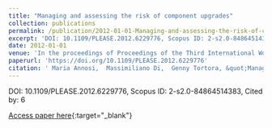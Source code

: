 ```yaml
---
title: "Managing and assessing the risk of component upgrades"
collection: publications
permalink: /publication/2012-01-01-Managing-and-assessing-the-risk-of-component-upgrades
excerpt: 'DOI: 10.1109/PLEASE.2012.6229776, Scopus ID: 2-s2.0-84864514383, Cited by: 6'
date: 2012-01-01
venue: 'In the proceedings of Proceedings of the Third International Workshop on Product LinE Approaches in Software Engineering, PLEASE 2012, Zurich, Switzerland, June 4, 2012'
paperurl: 'https://doi.org/10.1109/PLEASE.2012.6229776'
citation: ' Maria Annosi,  Massimiliano Di,  Genny Tortora, &quot;Managing and assessing the risk of component upgrades.&quot; In the proceedings of Proceedings of the Third International Workshop on Product LinE Approaches in Software Engineering, PLEASE 2012, Zurich, Switzerland, June 4, 2012, 2012.'
---
```

DOI: 10.1109/PLEASE.2012.6229776, Scopus ID: 2-s2.0-84864514383, Cited by: 6

[Access paper here](https://doi.org/10.1109/PLEASE.2012.6229776){:target="_blank"}

